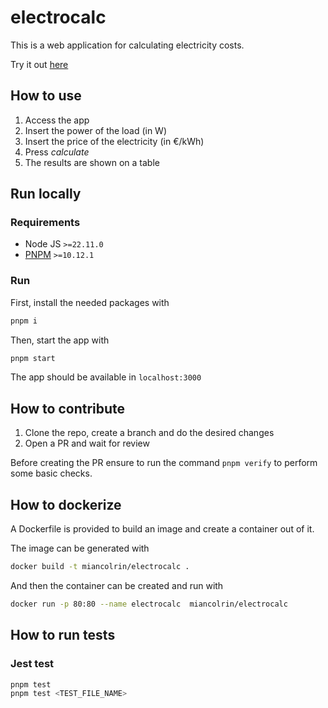 # electrocalc

This is a web application for calculating electricity costs.

Try it out [here](https://electrocalc.miguelangelcolmenero.es/)

## How to use

1. Access the app
2. Insert the power of the load (in W)
3. Insert the price of the electricity (in €/kWh)
4. Press _calculate_
5. The results are shown on a table

## Run locally

### Requirements

- Node JS `>=22.11.0`
- [PNPM](https://pnpm.io/installation) `>=10.12.1`

### Run

First, install the needed packages with

```bash
pnpm i
```

Then, start the app with

```bash
pnpm start
```

The app should be available in `localhost:3000`

## How to contribute

1. Clone the repo, create a branch and do the desired changes
2. Open a PR and wait for review

Before creating the PR ensure to run the command `pnpm verify` to perform some basic checks.

## How to dockerize

A Dockerfile is provided to build an image and create a container out of it.

The image can be generated with

```bash
docker build -t miancolrin/electrocalc .
```

And then the container can be created and run with

```bash
docker run -p 80:80 --name electrocalc  miancolrin/electrocalc
```

## How to run tests

### Jest test

```bash
pnpm test
pnpm test <TEST_FILE_NAME>
```
